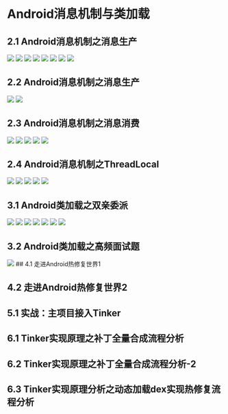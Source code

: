 # Android消息机制与类加载


## 2.1 Android消息机制之消息生产

<img src="image/Android消息机制1.png" style="zoom:100%"> 
<img src="image/Android消息机制2.png" style="zoom:100%"> 
<img src="image/Android消息机制3.png" style="zoom:100%"> 
<img src="image/Android消息机制4.png" style="zoom:100%"> 
<img src="image/Android消息机制5.png" style="zoom:100%"> 
<img src="image/Android消息机制6.png" style="zoom:100%"> 
<img src="image/Android消息机制7.png" style="zoom:100%"> 
<img src="image/Android消息机制8.png" style="zoom:100%">

 ## 2.2 Android消息机制之消息生产

<img src="image/Android消息机制9.png" style="zoom:100%"> 
<img src="image/Android消息机制10.png" style="zoom:100%"> 

## 2.3 Android消息机制之消息消费

<img src="image/Android消息机制11.png" style="zoom:100%">
<img src="image/Android消息机制12.png" style="zoom:100%"> 
<img src="image/Android消息机制13.png" style="zoom:100%"> 
<img src="image/Android消息机制14.png" style="zoom:100%"> 
<img src="image/Android消息机制15.png" style="zoom:100%"> 

## 2.4 Android消息机制之ThreadLocal

<img src="image/Android消息机制16.png" style="zoom:100%"> 
<img src="image/Android消息机制17.png" style="zoom:100%"> 
<img src="image/Android消息机制18.png" style="zoom:100%"> 
<img src="image/Android消息机制19.png" style="zoom:100%"> 
<img src="image/Android消息机制20.png" style="zoom:100%"> 

## 3.1 Android类加载之双亲委派

<img src="image/Android类加载机制1.png" style="zoom:100%"> 
<img src="image/Android类加载机制2.png" style="zoom:100%"> 
<img src="image/Android类加载机制3.png" style="zoom:100%"> 
<img src="image/Android类加载机制4.png" style="zoom:100%"> 
<img src="image/Android类加载机制5.png" style="zoom:100%"> 
<img src="image/Android类加载机制6.png" style="zoom:100%"> 
<img src="image/Android类加载机制7.png" style="zoom:100%"> 

## 3.2 Android类加载之高频面试题

<img src="image/Android类加载机制8.png" style="zoom:100%"> 
## 4.1 走进Android热修复世界1

## 4.2 走进Android热修复世界2
## 5.1 实战：主项目接入Tinker

## 6.1 Tinker实现原理之补丁全量合成流程分析

## 6.2 Tinker实现原理之补丁全量合成流程分析-2
## 6.3 Tinker实现原理分析之动态加载dex实现热修复流程分析

